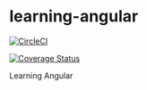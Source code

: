 # learning-angular

[![CircleCI](https://circleci.com/gh/luotaoyeah/learning-angular.svg?style=shield&circle-token=de9803020d851f34aaa9fb99d0c6d10f9857883a)](https://circleci.com/gh/luotaoyeah/learning-angular)

[![Coverage Status](https://coveralls.io/repos/github/luotaoyeah/learning-angular/badge.svg?branch=master)](https://coveralls.io/github/luotaoyeah/learning-angular?branch=master)

Learning Angular

